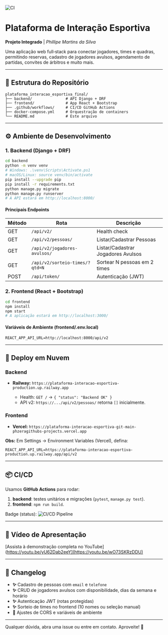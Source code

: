 ![CI](https://github.com/pHzeraGitHub/plataforma-interacao-esportiva/actions/workflows/ci-cd.yml/badge.svg)
# Plataforma de Interação Esportiva

**Projeto Integrado** | *Phillipe Martins da Silva*

Uma aplicação web full‑stack para conectar jogadores, times e quadras, permitindo reservas, cadastro de jogadores avulsos, agendamento de partidas, convites de árbitros e muito mais.

---

## 📁 Estrutura do Repositório

```
plataforma_interacao_esportiva_final/
├── backend/               # API Django + DRF
├── frontend/              # App React + Bootstrap
├── .github/workflows/     # CI/CD GitHub Actions
├── docker-compose.yml     # Orquestração de containers
└── README.md              # Este arquivo
```

---

## ⚙️ Ambiente de Desenvolvimento

### 1. Backend (Django + DRF)

```bash
cd backend
python -m venv venv
# Windows: .\venv\Scripts\Activate.ps1
# macOS/Linux: source venv/bin/activate
pip install --upgrade pip
pip install -r requirements.txt
python manage.py migrate
python manage.py runserver
# A API estará em http://localhost:8000/
```

#### Principais Endpoints

| Método | Rota                           | Descrição                          |
| ------ | ------------------------------ | ---------------------------------- |
| GET    | `/api/v2/`                     | Health check                       |
| GET    | `/api/v2/pessoas/`             | Listar/Cadastrar Pessoas           |
| GET    | `/api/v2/jogadores-avulsos/`   | Listar/Cadastrar Jogadores Avulsos |
| GET    | `/api/v2/sorteio-times/?qtd=N` | Sortear N pessoas em 2 times       |
| POST   | `/api/token/`                  | Autenticação (JWT)                 |

### 2. Frontend (React + Bootstrap)

```bash
cd frontend
npm install
npm start
# A aplicação estará em http://localhost:3000/
```

#### Variáveis de Ambiente (frontend/.env.local)

```dotenv
REACT_APP_API_URL=http://localhost:8000/api/v2
```

---

## 🚀 Deploy em Nuvem

### Backend

* **Railway:** `https://plataforma-interacao-esportiva-production.up.railway.app`

  * Health: `GET /` → `{ "status": "Backend OK" }`
  * API v2: `https://.../api/v2/pessoas/` retorna `[]` inicialmente.

### Frontend

* **Vercel:** `https://plataforma-interacao-esportiva-git-main-phzeragithubs-projects.vercel.app`

**Obs:** Em Settings → Environment Variables (Vercel), defina:

```
REACT_APP_API_URL=https://plataforma-interacao-esportiva-production.up.railway.app/api/v2
```

---

## 📦 CI/CD

Usamos **GitHub Actions** para rodar:

1. **backend**: testes unitários e migrações (`pytest`, `manage.py test`).
2. **frontend**: `npm run build`.

Badge (status):
![CI/CD Pipeline](https://github.com/pHzeraGitHub/plataforma-interacao-esportiva/actions/workflows/ci-cd.yml/badge.svg)

---

## 🎥 Vídeo de Apresentação

[Assista à demonstração completa no YouTube](https://youtu.be/yU62Dab2eeY](https://youtu.be/wO73SKRzDDU)

---

## 📝 Changelog

* **✨** Cadastro de pessoas com `email` e `telefone`
* **✨** CRUD de jogadores avulsos com disponibilidade, dias da semana e horário
* **✨** Autenticação JWT (rotas protegidas)
* **✨** Sorteio de times no frontend (10 nomes ou seleção manual)
* **🔧** Ajustes de CORS e variáveis de ambiente

---

Qualquer dúvida, abra uma issue ou entre em contato. Aproveite! 🚀
